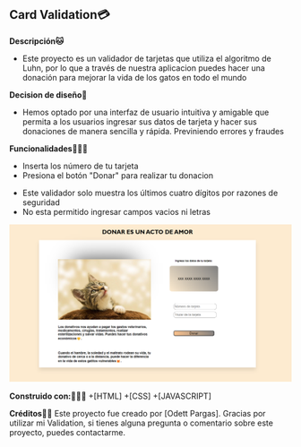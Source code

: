 ## Card Validation💳

**Descripción🐱**
+ Este proyecto es un validador de tarjetas que utiliza el algoritmo de Luhn, por lo que a través de nuestra aplicacion puedes hacer una donación para mejorar la vida de los gatos en todo el mundo

**Decision de diseño📝**
+ Hemos optado por una interfaz de usuario intuitiva y amigable que permita a los usuarios ingresar sus datos de tarjeta y hacer sus donaciones de manera sencilla y rápida. Previniendo errores y fraudes

**Funcionalidades💁🏼‍♀️**
+ Inserta los número de tu tarjeta
+ Presiona el botón "Donar" para realizar tu donacion
- Este validador solo muestra los últimos cuatro dígitos por razones de seguridad
- No esta permitido ingresar campos vacios ni letras
<img src="img/card-validation.png">

**Construido con:👩🏼‍💻**
+[HTML]
+[CSS]
+[JAVASCRIPT]

**Créditos💅🏼**
Este proyecto fue creado por [Odett Pargas].
Gracias por utilizar mi Validation, si tienes alguna pregunta o comentario sobre este proyecto, puedes contactarme.
